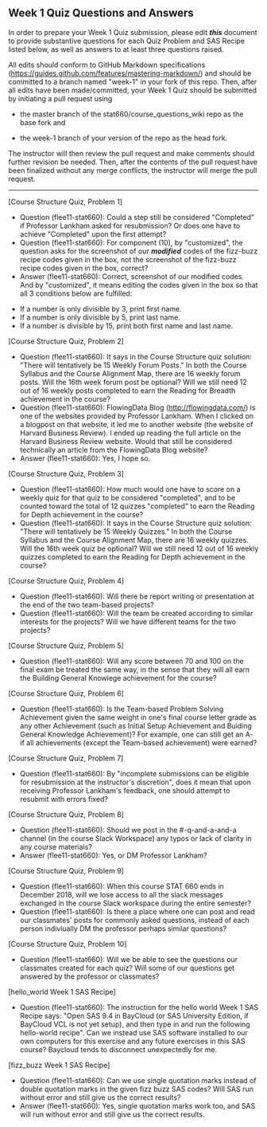 ## Week 1 Quiz Questions and Answers

In order to prepare your Week 1 Quiz submission, please edit ***this*** document to provide substantive questions for each Quiz Problem and SAS Recipe listed below, as well as answers to at least three questions raised.

All edits should conform to GitHub Markdown specifications (https://guides.github.com/features/mastering-markdown/) and should be committed to a branch named "week-1" in your fork of this repo. Then, after all edits have been made/committed, your Week 1 Quiz should be submitted by initiating a pull request using

- the master branch of the stat660/course_questions_wiki repo as the base fork and

- the week-1 branch of your version of the repo as the head fork.

The instructor will then review the pull request and make comments should further revision be needed. Then, after the contents of the pull request have been finalized without any merge conflicts, the instructor will merge the pull request.



********************************************************************************



[Course Structure Quiz, Problem 1]
- Question (flee11-stat660): Could a step still be considered "Completed" if Professor Lankham asked for resubmission? Or does one have to achieve "Completed" upon the first attempt?
- Question (flee11-stat660): For component (10), by "customized", the question asks for the screenshot of our __*modified*__ codes of the fizz-buzz recipe codes given in the box, not the screenshot of the fizz-buzz recipe codes given in the box, correct?
- Answer (flee11-stat660): Correct, screenshot of our modified codes. And by "customized", it means editing the codes given in the box so that all 3 conditions below are fulfilled: 
* If a number is only divisible by 3, print first name.
* If a number is only divisible by 5, print last name.
* If a number is divisible by 15, print both first name and last name.


[Course Structure Quiz, Problem 2]
- Question (flee11-stat660): It says in the Course Structure quiz solution: "There will tentatively be 15 Weekly Forum Posts." In both the Course Syllabus and the Course Alignment Map, there are 16 weekly forum posts. Will the 16th week forum post be optional? Will we still need 12 out of 16 weekly posts completed to earn the Reading for Breadth achievement in the course?
- Question (flee11-stat660): FlowingData Blog (http://flowingdata.com/) is one of the websites provided by Professor Lankham. When I clicked on a blogpost on that website, it led me to another website (the website of Harvard Business Review). I ended up reading the full article on the Harvard Business Review website. Would that still be considered technically an article from the FlowingData Blog website?
- Answer (flee11-stat660): Yes, I hope so.


[Course Structure Quiz, Problem 3]
- Question (flee11-stat660): How much would one have to score on a weekly quiz for that quiz to be considered "completed", and to be counted toward the total of 12 quizzes "completed" to earn the Reading for Depth achievement in the course? 
- Question (flee11-stat660): It says in the Course Structure quiz solution: "There will tentatively be 15 Weekly Quizzes." In both the Course Syllabus and the Course Alignment Map, there are 16 weekly quizzes. Will the 16th week quiz be optional? Will we still need 12 out of 16 weekly quizzes completed to earn the Reading for Depth achievement in the course? 

[Course Structure Quiz, Problem 4]
- Question (flee11-stat660): Will there be report writing or presentation at the end of the two team-based projects?
- Question (flee11-stat660): Will the team be created according to similar interests for the projects? Will we have different teams for the two projects?


[Course Structure Quiz, Problem 5]
- Question (flee11-stat660): Will any score between 70 and 100 on the final exam be treated the same way, in the sense that  they will all earn the Building General Knowlege achievement for the course?


[Course Structure Quiz, Problem 6]
- Question (flee11-stat660): Is the Team-based Problem Solving Achievement given the same weight in one's final course letter grade as any other Achievement (such as Initial Setup Achievement and Buiding General Knowledge Achievement)? For example, one can still get an A- if all achievements (except the Team-based achievement) were earned?


[Course Structure Quiz, Problem 7]
- Question (flee11-stat660): By "incomplete submissions can be eligible for resubmission at the instructor's discretion", does it mean that upon receiving Professor Lankham's feedback, one should attempt to resubmit with errors fixed?


[Course Structure Quiz, Problem 8]
- Question (flee11-stat660): Should we post in the #-q-and-a-and-a channel (in the course Slack Workspace) any typos or lack of clarity in any course materials?
- Answer (flee11-stat660): Yes, or DM Professor Lankham?


[Course Structure Quiz, Problem 9]
- Question (flee11-stat660): When this course STAT 660 ends in December 2018, will we lose access to all the slack messages exchanged in the course Slack workspace during the entire semester?
- Question (flee11-stat660): Is there a place where one can post and read our classmates' posts for commonly asked questions, instead of each person indiviually DM the professor perhaps similar questions?


[Course Structure Quiz, Problem 10]
- Question (flee11-stat660): Will we be able to see the questions our classmates created for each quiz? Will some of our questions get answered by the professor or classmates?


[hello_world Week 1 SAS Recipe]
- Question (flee11-stat660): The instruction for the hello world Week 1 SAS Recipe says: "Open SAS 9.4 in BayCloud (or SAS University Edition, if BayCloud VCL is not yet setup), and then type in and run the following hello-world recipe". Can we instead use SAS software installed to our own computers for this exercise and any future exercises in this SAS course? Baycloud tends to disconnect unexpectedly for me.


[fizz_buzz Week 1 SAS Recipe]
- Question (flee11-stat660): Can we use single quotation marks instead of double quotation marks in the given fizz buzz SAS codes? Will SAS run without error and still give us the correct results?
- Answer (flee11-stat660): Yes, single quotation marks work too, and SAS will run without error and still give us the correct results. 
